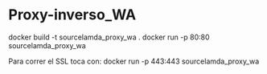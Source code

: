 # Proxy-inverso_WA


docker build -t sourcelamda_proxy_wa . 
docker run -p 80:80 sourcelamda_proxy_wa

Para correr el SSL toca con:
docker run -p 443:443 sourcelamda_proxy_wa
